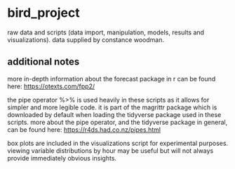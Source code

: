 # bird_project
raw data and scripts (data import, manipulation, models, results and visualizations). data supplied by constance woodman.


## additional notes

more in-depth information about the forecast package in r can be found here: https://otexts.com/fpp2/

the pipe operator %>% is used heavily in these scripts as it allows for simpler and more legible code. it is part of the magrittr package which is downloaded by default when loading the tidyverse package used in these scripts. more about the pipe operator, and the tidyverse package in general, can be found here: https://r4ds.had.co.nz/pipes.html

box plots are included in the visualizations script for experimental purposes. viewing variable distributions by hour may be useful but will not always provide immediately obvious insights.   
